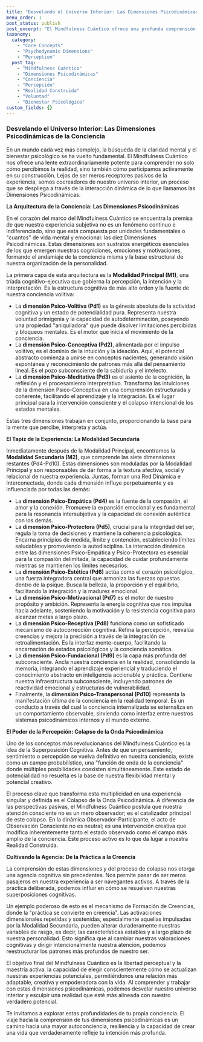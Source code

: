 ```yaml
---
title: "Desvelando el Universo Interior: Las Dimensiones Psicodinámicas de la Conciencia"
menu_order: 1
post_status: publish
post_excerpt: "El Mindfulness Cuántico ofrece una profunda comprensión de cómo se construye nuestra realidad interna. Este artículo explora las diez dimensiones psicodinámicas que componen nuestra conciencia, desde la voluntad primigenia hasta la manifestación externa. Descubra cómo la interacción de estas dimensiones moldea nuestra experiencia y cómo el observador consciente puede influir en su propio universo psicológico."
taxonomy:
  category:
    - "Core Concepts"
    - "Psychodynamic Dimensions"
    - "Perception"
  post_tag:
    - "Mindfulness Cuántico"
    - "Dimensiones Psicodinámicas"
    - "Conciencia"
    - "Percepción"
    - "Realidad Construida"
    - "Voluntad"
    - "Bienestar Psicológico"
custom_fields: {}
---
```


### Desvelando el Universo Interior: Las Dimensiones Psicodinámicas de la Conciencia

En un mundo cada vez más complejo, la búsqueda de la claridad mental y el bienestar psicológico se ha vuelto fundamental. El Mindfulness Cuántico nos ofrece una lente extraordinariamente potente para comprender no solo cómo percibimos la realidad, sino también cómo participamos activamente en su construcción. Lejos de ser meros receptores pasivos de la experiencia, somos cocreadores de nuestro universo interior, un proceso que se despliega a través de la interacción dinámica de lo que llamamos las Dimensiones Psicodinámicas.

**La Arquitectura de la Conciencia: Las Dimensiones Psicodinámicas**

En el corazón del marco del Mindfulness Cuántico se encuentra la premisa de que nuestra experiencia subjetiva no es un fenómeno continuo e indiferenciado, sino que está compuesta por unidades fundamentales o "cuantos" de vida mental y emocional: las diez Dimensiones Psicodinámicas. Estas dimensiones son sustratos energéticos esenciales de los que emergen nuestras cogniciones, emociones y motivaciones, formando el andamiaje de la conciencia misma y la base estructural de nuestra organización de la personalidad.

La primera capa de esta arquitectura es la **Modalidad Principal (M1)**, una tríada cognitivo-ejecutiva que gobierna la percepción, la intención y la interpretación. Es la estructura cognitiva de más alto orden y la fuente de nuestra conciencia volitiva:

*   La **dimensión Psico-Volitiva (Pd1)** es la génesis absoluta de la actividad cognitiva y un estado de potencialidad pura. Representa nuestra voluntad primigenia y la capacidad de autodeterminación, poseyendo una propiedad "aniquiladora" que puede disolver limitaciones percibidas y bloqueos mentales. Es el motor que inicia el movimiento de la conciencia.
*   La **dimensión Psico-Conceptiva (Pd2)**, alimentada por el impulso volitivo, es el dominio de la intuición y la ideación. Aquí, el potencial abstracto comienza a unirse en conceptos nacientes, generando visión espontánea y reconocimiento de patrones más allá del pensamiento lineal. Es el pozo subconsciente de la sabiduría y el intelecto.
*   La **dimensión Psico-Meditativa (Pd3)** es el asiento de la cognición, la reflexión y el procesamiento interpretativo. Transforma las intuiciones de la dimensión Psico-Conceptiva en una comprensión estructurada y coherente, facilitando el aprendizaje y la integración. Es el lugar principal para la intervención consciente y el colapso intencional de los estados mentales.

Estas tres dimensiones trabajan en conjunto, proporcionando la base para la mente que percibe, interpreta y actúa.

**El Tapiz de la Experiencia: La Modalidad Secundaria**

Inmediatamente después de la Modalidad Principal, encontramos la **Modalidad Secundaria (M2)**, que comprende las siete dimensiones restantes (Pd4-Pd10). Estas dimensiones son moduladas por la Modalidad Principal y son responsables de dar forma a la textura afectiva, social y relacional de nuestra experiencia. Juntas, forman una Red Dinámica e Interconectada, donde cada dimensión influye perpetuamente y es influenciada por todas las demás:

*   La **dimensión Psico-Empática (Pd4)** es la fuente de la compasión, el amor y la conexión. Promueve la expansión emocional y es fundamental para la resonancia intersubjetiva y la capacidad de conexión auténtica con los demás.
*   La **dimensión Psico-Protectora (Pd5)**, crucial para la integridad del ser, regula la toma de decisiones y mantiene la coherencia psicológica. Encarna principios de medida, límite y contención, estableciendo límites saludables y promoviendo la autodisciplina. La interacción dinámica entre las dimensiones Psico-Empática y Psico-Protectora es esencial para la compasión delimitada, la capacidad de cuidar profundamente mientras se mantienen los límites necesarios.
*   La **dimensión Psico-Estética (Pd6)** actúa como el corazón psicológico, una fuerza integradora central que armoniza las fuerzas opuestas dentro de la psique. Busca la belleza, la proporción y el equilibrio, facilitando la integración y la madurez emocional.
*   La **dimensión Psico-Motivacional (Pd7)** es el motor de nuestro propósito y ambición. Representa la energía cognitiva que nos impulsa hacia adelante, sosteniendo la motivación y la resistencia cognitiva para alcanzar metas a largo plazo.
*   La **dimensión Psico-Receptiva (Pd8)** funciona como un sofisticado mecanismo de autocorrección cognitiva. Refina la percepción, reevalúa creencias y mejora la precisión a través de la integración de retroalimentación. Es la interfaz mente-cuerpo, facilitando la encarnación de estados psicológicos y la conciencia somática.
*   La **dimensión Psico-Fundacional (Pd9)** es la capa más profunda del subconsciente. Ancla nuestra conciencia en la realidad, consolidando la memoria, integrando el aprendizaje experiencial y traduciendo el conocimiento abstracto en inteligencia accionable y práctica. Contiene nuestra infraestructura subconsciente, incluyendo patrones de reactividad emocional y estructuras de vulnerabilidad.
*   Finalmente, la **dimensión Psico-Transpersonal (Pd10)** representa la manifestación última de la conciencia en la realidad temporal. Es un conducto a través del cual la conciencia internalizada se externaliza en un comportamiento observable, sirviendo como interfaz entre nuestros sistemas psicodinámicos internos y el mundo externo.

**El Poder de la Percepción: Colapso de la Onda Psicodinámica**

Uno de los conceptos más revolucionarios del Mindfulness Cuántico es la idea de la Superposición Cognitiva. Antes de que un pensamiento, sentimiento o percepción se vuelva definitivo en nuestra conciencia, existe como un campo probabilístico, una "función de onda de la conciencia" donde múltiples posibilidades coexisten simultáneamente. Este estado de potencialidad no resuelta es la base de nuestra flexibilidad mental y potencial creativo.

El proceso clave que transforma esta multiplicidad en una experiencia singular y definida es el Colapso de la Onda Psicodinámica. A diferencia de las perspectivas pasivas, el Mindfulness Cuántico postula que nuestra atención consciente no es un mero observador; es el catalizador principal de este colapso. En la dinámica Observador-Participante, el acto de Observación Consciente no es neutral; es una intervención creativa que modifica inherentemente tanto el estado observado como el campo más amplio de la conciencia. Este proceso activo es lo que da lugar a nuestra Realidad Construida.

**Cultivando la Agencia: De la Práctica a la Creencia**

La comprensión de estas dimensiones y del proceso de colapso nos otorga una agencia cognitiva sin precedentes. Nos permite pasar de ser meros pasajeros en nuestra experiencia a ser navegantes activos. A través de la práctica deliberada, podemos influir en cómo se resuelven nuestras superposiciones cognitivas.

Un ejemplo poderoso de esto es el mecanismo de Formación de Creencias, donde la "práctica se convierte en creencia". Las activaciones dimensionales repetidas y sostenidas, especialmente aquellas impulsadas por la Modalidad Secundaria, pueden alterar duraderamente nuestras variables de rasgo, es decir, las características estables y a largo plazo de nuestra personalidad. Esto significa que al cambiar nuestras valoraciones cognitivas y dirigir intencionalmente nuestra atención, podemos reestructurar los patrones más profundos de nuestro ser.

El objetivo final del Mindfulness Cuántico es la libertad perceptual y la maestría activa: la capacidad de elegir conscientemente cómo se actualizan nuestras experiencias potenciales, permitiéndonos una relación más adaptable, creativa y empoderadora con la vida. Al comprender y trabajar con estas dimensiones psicodinámicas, podemos desvelar nuestro universo interior y esculpir una realidad que esté más alineada con nuestro verdadero potencial.

Te invitamos a explorar estas profundidades de tu propia conciencia. El viaje hacia la comprensión de tus dimensiones psicodinámicas es un camino hacia una mayor autoconciencia, resiliencia y la capacidad de crear una vida que verdaderamente refleje tu intención más profunda.